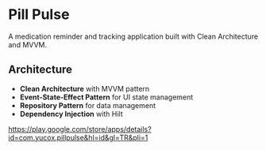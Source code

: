 # Pill Pulse

A medication reminder and tracking application built with Clean Architecture and MVVM.
## Architecture
- **Clean Architecture** with MVVM pattern
- **Event-State-Effect Pattern** for UI state management
- **Repository Pattern** for data management
- **Dependency Injection** with Hilt


 https://play.google.com/store/apps/details?id=com.yucox.pillpulse&hl=id&gl=TR&pli=1
